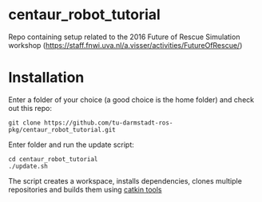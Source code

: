 # centaur_robot_tutorial
Repo containing setup related to the 2016 Future of Rescue Simulation workshop (https://staff.fnwi.uva.nl/a.visser/activities/FutureOfRescue/)

# Installation
Enter a folder of your choice (a good choice is the home folder) and check out this repo:
```
git clone https://github.com/tu-darmstadt-ros-pkg/centaur_robot_tutorial.git
```
Enter folder and run the update script:
```
cd centaur_robot_tutorial
./update.sh
```
The script creates a workspace, installs dependencies, clones multiple repositories and builds them using [catkin tools](https://catkin-tools.readthedocs.org/en/latest/quick_start.html)
